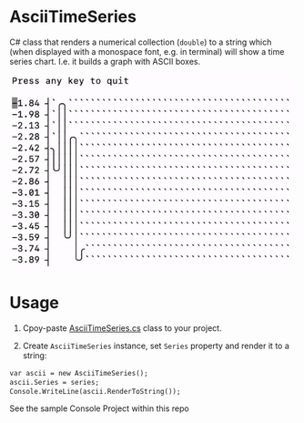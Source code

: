 # AsciiTimeSeries
 C# class that renders a numerical collection (`double`) to a string which (when displayed with a monospace font, e.g. in terminal) will show a time series chart. I.e. it builds a graph with ASCII boxes.

![UI](https://github.com/maxim-saplin/AsciiTimeSeries/blob/master/AsciiTimeSeries.gif?raw=true)

# Usage
1. Cpoy-paste [AsciiTimeSeries.cs](https://raw.githubusercontent.com/maxim-saplin/AsciiTimeSeries/master/AsciiTimeSeries.cs) class to your project.

2. Create `AsciiTimeSeries` instance, set `Series` property and render it to a string:
```
var ascii = new AsciiTimeSeries();
ascii.Series = series;
Console.WriteLine(ascii.RenderToString());
```

See the sample Console Project within this repo
